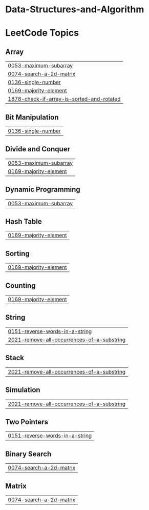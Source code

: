 # Data-Structures-and-Algorithm
<!---LeetCode Topics Start-->
# LeetCode Topics
## Array
|  |
| ------- |
| [0053-maximum-subarray](https://github.com/swarnakar06/Data-Structures-and-Algorithm/tree/master/0053-maximum-subarray) |
| [0074-search-a-2d-matrix](https://github.com/swarnakar06/Data-Structures-and-Algorithm/tree/master/0074-search-a-2d-matrix) |
| [0136-single-number](https://github.com/swarnakar06/Data-Structures-and-Algorithm/tree/master/0136-single-number) |
| [0169-majority-element](https://github.com/swarnakar06/Data-Structures-and-Algorithm/tree/master/0169-majority-element) |
| [1878-check-if-array-is-sorted-and-rotated](https://github.com/swarnakar06/Data-Structures-and-Algorithm/tree/master/1878-check-if-array-is-sorted-and-rotated) |
## Bit Manipulation
|  |
| ------- |
| [0136-single-number](https://github.com/swarnakar06/Data-Structures-and-Algorithm/tree/master/0136-single-number) |
## Divide and Conquer
|  |
| ------- |
| [0053-maximum-subarray](https://github.com/swarnakar06/Data-Structures-and-Algorithm/tree/master/0053-maximum-subarray) |
| [0169-majority-element](https://github.com/swarnakar06/Data-Structures-and-Algorithm/tree/master/0169-majority-element) |
## Dynamic Programming
|  |
| ------- |
| [0053-maximum-subarray](https://github.com/swarnakar06/Data-Structures-and-Algorithm/tree/master/0053-maximum-subarray) |
## Hash Table
|  |
| ------- |
| [0169-majority-element](https://github.com/swarnakar06/Data-Structures-and-Algorithm/tree/master/0169-majority-element) |
## Sorting
|  |
| ------- |
| [0169-majority-element](https://github.com/swarnakar06/Data-Structures-and-Algorithm/tree/master/0169-majority-element) |
## Counting
|  |
| ------- |
| [0169-majority-element](https://github.com/swarnakar06/Data-Structures-and-Algorithm/tree/master/0169-majority-element) |
## String
|  |
| ------- |
| [0151-reverse-words-in-a-string](https://github.com/swarnakar06/Data-Structures-and-Algorithm/tree/master/0151-reverse-words-in-a-string) |
| [2021-remove-all-occurrences-of-a-substring](https://github.com/swarnakar06/Data-Structures-and-Algorithm/tree/master/2021-remove-all-occurrences-of-a-substring) |
## Stack
|  |
| ------- |
| [2021-remove-all-occurrences-of-a-substring](https://github.com/swarnakar06/Data-Structures-and-Algorithm/tree/master/2021-remove-all-occurrences-of-a-substring) |
## Simulation
|  |
| ------- |
| [2021-remove-all-occurrences-of-a-substring](https://github.com/swarnakar06/Data-Structures-and-Algorithm/tree/master/2021-remove-all-occurrences-of-a-substring) |
## Two Pointers
|  |
| ------- |
| [0151-reverse-words-in-a-string](https://github.com/swarnakar06/Data-Structures-and-Algorithm/tree/master/0151-reverse-words-in-a-string) |
## Binary Search
|  |
| ------- |
| [0074-search-a-2d-matrix](https://github.com/swarnakar06/Data-Structures-and-Algorithm/tree/master/0074-search-a-2d-matrix) |
## Matrix
|  |
| ------- |
| [0074-search-a-2d-matrix](https://github.com/swarnakar06/Data-Structures-and-Algorithm/tree/master/0074-search-a-2d-matrix) |
<!---LeetCode Topics End-->